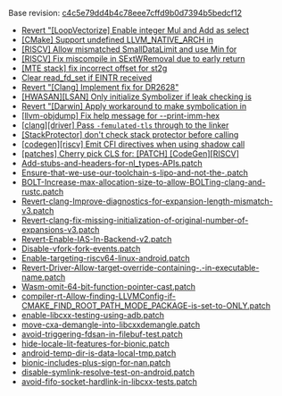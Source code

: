 Base revision: [c4c5e79dd4b4c78eee7cffd9b0d7394b5bedcf12](https://github.com/llvm/llvm-project/commits/c4c5e79dd4b4c78eee7cffd9b0d7394b5bedcf12)

- [Revert "[LoopVectorize] Enable integer Mul and Add as select](https://android.googlesource.com/toolchain/llvm_android/+/49c608f1d5500df01197e1e9a8eade0e764c54bf/patches/cherry/4468e27d9fff153af9826eaf12e0044e67a701a8.patch)
- [[CMake] Support undefined LLVM_NATIVE_ARCH in](https://android.googlesource.com/toolchain/llvm_android/+/49c608f1d5500df01197e1e9a8eade0e764c54bf/patches/cherry/2e3153059c268700d4b399a8cbba28e9c2514e09.patch)
- [[RISCV] Allow mismatched SmallDataLimit and use Min for](https://android.googlesource.com/toolchain/llvm_android/+/49c608f1d5500df01197e1e9a8eade0e764c54bf/patches/cherry/af128791464810123bcd60a6d9d0902b5c550aef.patch)
- [[RISCV] Fix miscompile in SExtWRemoval due to early return](https://android.googlesource.com/toolchain/llvm_android/+/49c608f1d5500df01197e1e9a8eade0e764c54bf/patches/cherry/db6bee5fec0d7fdfc18005c5c5ccd15f1ede945d.patch)
- [[MTE stack] fix incorrect offset for st2g](https://android.googlesource.com/toolchain/llvm_android/+/49c608f1d5500df01197e1e9a8eade0e764c54bf/patches/cherry/a4ab294bc01c8f538951ec223b81bfc1b2c2af6b.patch)
- [Clear read_fd_set if EINTR received](https://android.googlesource.com/toolchain/llvm_android/+/49c608f1d5500df01197e1e9a8eade0e764c54bf/patches/cherry/d8bd179a173876a7a9ee11828b63efffe145356c.patch)
- [Revert "[Clang] Implement fix for DR2628"](https://android.googlesource.com/toolchain/llvm_android/+/49c608f1d5500df01197e1e9a8eade0e764c54bf/patches/cherry/3b6c88331bcd0531d627fe27de5dbd0ac3165300.patch)
- [[HWASAN][LSAN] Only initialize Symbolizer if leak checking is](https://android.googlesource.com/toolchain/llvm_android/+/49c608f1d5500df01197e1e9a8eade0e764c54bf/patches/cherry/7b7db789ff3d8750d1098dcc84aa29d11877d610.patch)
- [Revert "[Darwin] Apply workaround to make symbolication in](https://android.googlesource.com/toolchain/llvm_android/+/49c608f1d5500df01197e1e9a8eade0e764c54bf/patches/cherry/d8b8911d58dba73fd7a28210d8d3e780ae881179.patch)
- [[llvm-objdump] Fix help message for --print-imm-hex](https://android.googlesource.com/toolchain/llvm_android/+/49c608f1d5500df01197e1e9a8eade0e764c54bf/patches/cherry/3d65cd405d64afd86a59c1f58098dfe891841271.patch)
- [[clang][driver] Pass `-femulated-tls` through to the linker](https://android.googlesource.com/toolchain/llvm_android/+/49c608f1d5500df01197e1e9a8eade0e764c54bf/patches/cherry/a78816a6b6debb548efbf1717aeeb490df42f401.patch)
- [[StackProtector] don't check stack protector before calling](https://android.googlesource.com/toolchain/llvm_android/+/49c608f1d5500df01197e1e9a8eade0e764c54bf/patches/cherry/fc4494dffa5422b2be5442c235554e76bed79c8a.patch)
- [[codegen][riscv] Emit CFI directives when using shadow call](https://android.googlesource.com/toolchain/llvm_android/+/49c608f1d5500df01197e1e9a8eade0e764c54bf/patches/cherry/ade336d6e14140134728b9991be8e4e68d6205ea.patch)
- [[patches] Cherry pick CLS for: [PATCH] [CodeGen][RISCV]](https://android.googlesource.com/toolchain/llvm_android/+/49c608f1d5500df01197e1e9a8eade0e764c54bf/patches/cherry/aa1d2693c25622ea4a8ee2b622ba2a617e18ef88.patch)
- [Add-stubs-and-headers-for-nl_types-APIs.patch](https://android.googlesource.com/toolchain/llvm_android/+/49c608f1d5500df01197e1e9a8eade0e764c54bf/patches/Add-stubs-and-headers-for-nl_types-APIs.patch)
- [Ensure-that-we-use-our-toolchain-s-lipo-and-not-the-.patch](https://android.googlesource.com/toolchain/llvm_android/+/49c608f1d5500df01197e1e9a8eade0e764c54bf/patches/Ensure-that-we-use-our-toolchain-s-lipo-and-not-the-.patch)
- [BOLT-Increase-max-allocation-size-to-allow-BOLTing-clang-and-rustc.patch](https://android.googlesource.com/toolchain/llvm_android/+/49c608f1d5500df01197e1e9a8eade0e764c54bf/patches/BOLT-Increase-max-allocation-size-to-allow-BOLTing-clang-and-rustc.patch)
- [Revert-clang-Improve-diagnostics-for-expansion-length-mismatch-v3.patch](https://android.googlesource.com/toolchain/llvm_android/+/49c608f1d5500df01197e1e9a8eade0e764c54bf/patches/Revert-clang-Improve-diagnostics-for-expansion-length-mismatch-v3.patch)
- [Revert-clang-fix-missing-initialization-of-original-number-of-expansions-v3.patch](https://android.googlesource.com/toolchain/llvm_android/+/49c608f1d5500df01197e1e9a8eade0e764c54bf/patches/Revert-clang-fix-missing-initialization-of-original-number-of-expansions-v3.patch)
- [Revert-Enable-IAS-In-Backend-v2.patch](https://android.googlesource.com/toolchain/llvm_android/+/49c608f1d5500df01197e1e9a8eade0e764c54bf/patches/Revert-Enable-IAS-In-Backend-v2.patch)
- [Disable-vfork-fork-events.patch](https://android.googlesource.com/toolchain/llvm_android/+/49c608f1d5500df01197e1e9a8eade0e764c54bf/patches/Disable-vfork-fork-events.patch)
- [Enable-targeting-riscv64-linux-android.patch](https://android.googlesource.com/toolchain/llvm_android/+/49c608f1d5500df01197e1e9a8eade0e764c54bf/patches/Enable-targeting-riscv64-linux-android.patch)
- [Revert-Driver-Allow-target-override-containing-.-in-executable-name.patch](https://android.googlesource.com/toolchain/llvm_android/+/49c608f1d5500df01197e1e9a8eade0e764c54bf/patches/Revert-Driver-Allow-target-override-containing-.-in-executable-name.patch)
- [Wasm-omit-64-bit-function-pointer-cast.patch](https://android.googlesource.com/toolchain/llvm_android/+/49c608f1d5500df01197e1e9a8eade0e764c54bf/patches/Wasm-omit-64-bit-function-pointer-cast.patch)
- [compiler-rt-Allow-finding-LLVMConfig-if-CMAKE_FIND_ROOT_PATH_MODE_PACKAGE-is-set-to-ONLY.patch](https://android.googlesource.com/toolchain/llvm_android/+/49c608f1d5500df01197e1e9a8eade0e764c54bf/patches/compiler-rt-Allow-finding-LLVMConfig-if-CMAKE_FIND_ROOT_PATH_MODE_PACKAGE-is-set-to-ONLY.patch)
- [enable-libcxx-testing-using-adb.patch](https://android.googlesource.com/toolchain/llvm_android/+/49c608f1d5500df01197e1e9a8eade0e764c54bf/patches/enable-libcxx-testing-using-adb.patch)
- [move-cxa-demangle-into-libcxxdemangle.patch](https://android.googlesource.com/toolchain/llvm_android/+/49c608f1d5500df01197e1e9a8eade0e764c54bf/patches/move-cxa-demangle-into-libcxxdemangle.patch)
- [avoid-triggering-fdsan-in-filebuf-test.patch](https://android.googlesource.com/toolchain/llvm_android/+/49c608f1d5500df01197e1e9a8eade0e764c54bf/patches/avoid-triggering-fdsan-in-filebuf-test.patch)
- [hide-locale-lit-features-for-bionic.patch](https://android.googlesource.com/toolchain/llvm_android/+/49c608f1d5500df01197e1e9a8eade0e764c54bf/patches/hide-locale-lit-features-for-bionic.patch)
- [android-temp-dir-is-data-local-tmp.patch](https://android.googlesource.com/toolchain/llvm_android/+/49c608f1d5500df01197e1e9a8eade0e764c54bf/patches/android-temp-dir-is-data-local-tmp.patch)
- [bionic-includes-plus-sign-for-nan.patch](https://android.googlesource.com/toolchain/llvm_android/+/49c608f1d5500df01197e1e9a8eade0e764c54bf/patches/bionic-includes-plus-sign-for-nan.patch)
- [disable-symlink-resolve-test-on-android.patch](https://android.googlesource.com/toolchain/llvm_android/+/49c608f1d5500df01197e1e9a8eade0e764c54bf/patches/disable-symlink-resolve-test-on-android.patch)
- [avoid-fifo-socket-hardlink-in-libcxx-tests.patch](https://android.googlesource.com/toolchain/llvm_android/+/49c608f1d5500df01197e1e9a8eade0e764c54bf/patches/avoid-fifo-socket-hardlink-in-libcxx-tests.patch)